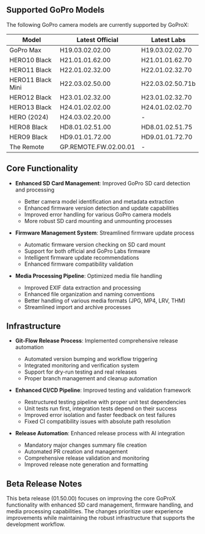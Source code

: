 ## Supported GoPro Models

The following GoPro camera models are currently supported by GoProX:

| Model | Latest Official | Latest Labs |
|-------|-----------------|-------------|
| GoPro Max | H19.03.02.02.00 | H19.03.02.02.70 |
| HERO10 Black | H21.01.01.62.00 | H21.01.01.62.70 |
| HERO11 Black | H22.01.02.32.00 | H22.01.02.32.70 |
| HERO11 Black Mini | H22.03.02.50.00 | H22.03.02.50.71b |
| HERO12 Black | H23.01.02.32.00 | H23.01.02.32.70 |
| HERO13 Black | H24.01.02.02.00 | H24.01.02.02.70 |
| HERO (2024) | H24.03.02.20.00 | - |
| HERO8 Black | HD8.01.02.51.00 | HD8.01.02.51.75 |
| HERO9 Black | HD9.01.01.72.00 | HD9.01.01.72.70 |
| The Remote | GP.REMOTE.FW.02.00.01 | - |

## Core Functionality

- **Enhanced SD Card Management**: Improved GoPro SD card detection and processing
  - Better camera model identification and metadata extraction
  - Enhanced firmware version detection and update capabilities
  - Improved error handling for various GoPro camera models
  - More robust SD card mounting and unmounting processes

- **Firmware Management System**: Streamlined firmware update process
  - Automatic firmware version checking on SD card mount
  - Support for both official and GoPro Labs firmware
  - Intelligent firmware update recommendations
  - Enhanced firmware compatibility validation

- **Media Processing Pipeline**: Optimized media file handling
  - Improved EXIF data extraction and processing
  - Enhanced file organization and naming conventions
  - Better handling of various media formats (JPG, MP4, LRV, THM)
  - Streamlined import and archive processes

## Infrastructure

- **Git-Flow Release Process**: Implemented comprehensive release automation
  - Automated version bumping and workflow triggering
  - Integrated monitoring and verification system
  - Support for dry-run testing and real releases
  - Proper branch management and cleanup automation

- **Enhanced CI/CD Pipeline**: Improved testing and validation framework
  - Restructured testing pipeline with proper unit test dependencies
  - Unit tests run first, integration tests depend on their success
  - Improved error isolation and faster feedback on test failures
  - Fixed CI compatibility issues with absolute path resolution

- **Release Automation**: Enhanced release process with AI integration
  - Mandatory major changes summary file creation
  - Automated PR creation and management
  - Comprehensive release validation and monitoring
  - Improved release note generation and formatting

## Beta Release Notes

This beta release (01.50.00) focuses on improving the core GoProX functionality with enhanced SD card management, firmware handling, and media processing capabilities. The changes prioritize user experience improvements while maintaining the robust infrastructure that supports the development workflow. 